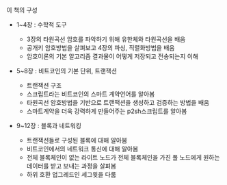 이 책의 구성

- 1~4장 : 수학적 도구

  - 3장의 타원곡선 암호를 파악하기 위해 유한체와 타원곡선을 배움
  - 공개키 암호방법을 살펴보고 4장의 파싱, 직렬화방법을 배움
  - 암호이론의 기본 알고리즘 결과물이 어떻게 저장되고 전송되는지 이해

- 5~8장 : 비트코인의 기본 단위, 트랜잭션
  - 트랜잭션 구조
  - 스크립트라는 비트코인의 스마트 계약언어를 알아봄
  - 타원곡선 암호방법을 기반으로 트랜잭션을 생성하고 검증하는 방법을 배움
  - 스마트계약을 더욱 강력하게 만들어주는 p2sh스크립트를 알아봄
- 9~12장 : 블록과 네트워킹
  - 트랜잭션들로 구성된 블록에 대해 알아봄
  - 비트코인에서의 네트워크 통신에 대해 알아봄
  - 전체 블록체인이 없는 라이트 노드가 전체 블록체인을 가진 풀 노드에게 원하는 데이터를 받고 보내는 과정을 살펴봄
  - 하위 호환 업그레드인 세그윗을 다룸
